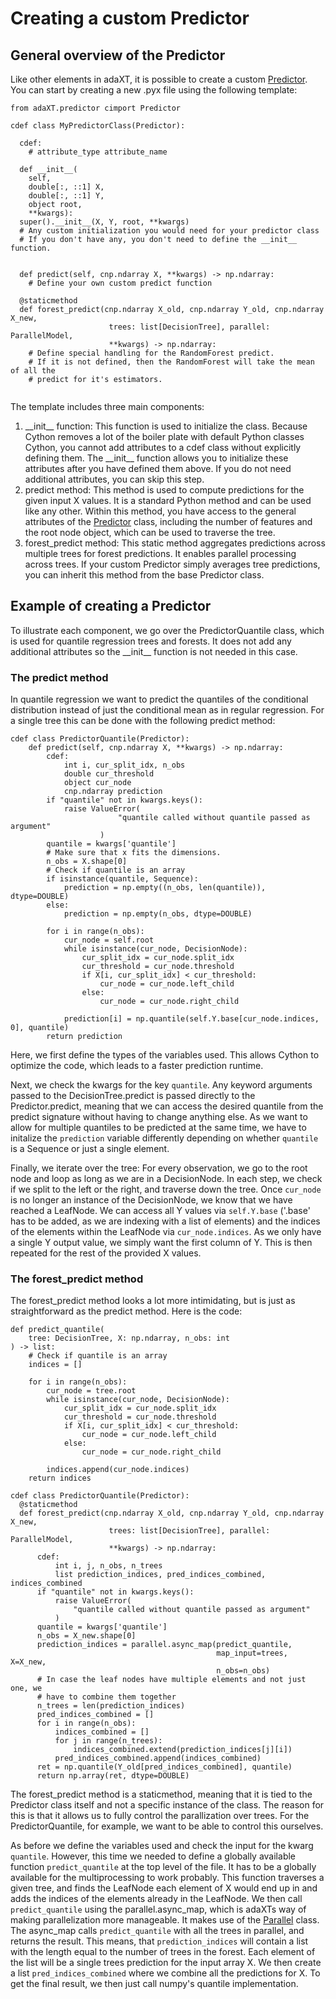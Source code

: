 # Creating a custom Predictor

## General overview of the Predictor

Like other elements in adaXT, it is possible to create a custom
[Predictor](../api_docs/Predictor.md). You can start by creating a new
.pyx file using the following template:

```cython
from adaXT.predictor cimport Predictor

cdef class MyPredictorClass(Predictor):

  cdef:
    # attribute_type attribute_name

  def __init__(
    self,
    double[:, ::1] X,
    double[:, ::1] Y,
    object root,
    **kwargs):
  super().__init__(X, Y, root, **kwargs)
  # Any custom initialization you would need for your predictor class
  # If you don't have any, you don't need to define the __init__ function.
  

  def predict(self, cnp.ndarray X, **kwargs) -> np.ndarray: 
    # Define your own custom predict function

  @staticmethod
  def forest_predict(cnp.ndarray X_old, cnp.ndarray Y_old, cnp.ndarray X_new,
                      trees: list[DecisionTree], parallel: ParallelModel,
                      **kwargs) -> np.ndarray:
    # Define special handling for the RandomForest predict.
    # If it is not defined, then the RandomForest will take the mean of all the
    # predict for it's estimators.
  

```
The template includes three main components:

1. \_\_init\_\_ function: This function is used to initialize the class. Because Cython
   removes a lot of the boiler plate with default Python classes Cython, you cannot
   add attributes to a cdef class without explicitly defining them. The \_\_init\_\_
   function allows you to initialize these attributes after you have defined them above.
   If you do not need additional attributes, you can skip this step.
2. predict method: This method is used to compute predictions for the given input X
   values. It is a standard Python method and can be used like any other. Within this
   method, you have access to the general attributes of the
   [Predictor](../api_docs/Predictor.md) class, including the number of features and
   the root node object, which can be used to traverse the tree.
3. forest_predict method: This static method aggregates predictions across multiple
   trees for forest predictions. It enables parallel processing across trees. If your
   custom Predictor simply averages tree predictions, you can inherit this method
   from the base Predictor class.

## Example of creating a Predictor

To illustrate each component, we go over the PredictorQuantile class, which is used
for quantile regression trees and forests. It does not add any additional attributes
so the \_\_init\_\_ function is not needed in this case.

### The predict method

In quantile regression we want to predict the quantiles of the conditional distribution
instead of just the conditional mean as in regular regression. For a single tree this can
be done with the following predict method:

```cython
cdef class PredictorQuantile(Predictor):
    def predict(self, cnp.ndarray X, **kwargs) -> np.ndarray:
        cdef:
            int i, cur_split_idx, n_obs
            double cur_threshold
            object cur_node
            cnp.ndarray prediction
        if "quantile" not in kwargs.keys():
            raise ValueError(
                        "quantile called without quantile passed as argument"
                    )
        quantile = kwargs['quantile']
        # Make sure that x fits the dimensions.
        n_obs = X.shape[0]
        # Check if quantile is an array
        if isinstance(quantile, Sequence):
            prediction = np.empty((n_obs, len(quantile)), dtype=DOUBLE)
        else:
            prediction = np.empty(n_obs, dtype=DOUBLE)

        for i in range(n_obs):
            cur_node = self.root
            while isinstance(cur_node, DecisionNode):
                cur_split_idx = cur_node.split_idx
                cur_threshold = cur_node.threshold
                if X[i, cur_split_idx] < cur_threshold:
                    cur_node = cur_node.left_child
                else:
                    cur_node = cur_node.right_child

            prediction[i] = np.quantile(self.Y.base[cur_node.indices, 0], quantile)
        return prediction

```
Here, we first define the types of the variables used. This allows Cython to
optimize the code, which leads to a faster prediction runtime.

Next, we check the kwargs for the key `quantile`. Any keyword arguments passed
to the DecisionTree.predict is passed directly to the Predictor.predict, meaning
that we can access the desired quantile from the predict signature without having
to change anything else. As we want to allow for multiple quantiles to be
predicted at the same time, we have to initalize the `prediction` variable differently
depending on whether `quantile` is a Sequence or just a single element.

Finally, we iterate over the tree: For every observation, we go to the root node
and loop as long as we are in a DecisionNode. In each step, we check if we split
to the left or the right, and traverse down the tree. Once `cur_node` is no longer
an instance of the DecisionNode, we know that we have reached a LeafNode.
We can access all Y values via `self.Y.base` ('.base' has to be added,
as we are indexing with a list of elements) and the indices of the elements
within the LeafNode via `cur_node.indices`. As we only have a single Y output
value, we simply want the first column of Y. This is then repeated for the rest
of the provided X values.

### The forest_predict method

The forest_predict method looks a lot more intimidating, but is just as
straightforward as the predict method. Here is the code:

```cython
def predict_quantile(
    tree: DecisionTree, X: np.ndarray, n_obs: int
) -> list:
    # Check if quantile is an array
    indices = []

    for i in range(n_obs):
        cur_node = tree.root
        while isinstance(cur_node, DecisionNode):
            cur_split_idx = cur_node.split_idx
            cur_threshold = cur_node.threshold
            if X[i, cur_split_idx] < cur_threshold:
                cur_node = cur_node.left_child
            else:
                cur_node = cur_node.right_child

        indices.append(cur_node.indices)
    return indices

cdef class PredictorQuantile(Predictor):
  @staticmethod
  def forest_predict(cnp.ndarray X_old, cnp.ndarray Y_old, cnp.ndarray X_new,
                      trees: list[DecisionTree], parallel: ParallelModel,
                      **kwargs) -> np.ndarray:
      cdef:
          int i, j, n_obs, n_trees
          list prediction_indices, pred_indices_combined, indices_combined
      if "quantile" not in kwargs.keys():
          raise ValueError(
              "quantile called without quantile passed as argument"
          )
      quantile = kwargs['quantile']
      n_obs = X_new.shape[0]
      prediction_indices = parallel.async_map(predict_quantile,
                                              map_input=trees, X=X_new,
                                              n_obs=n_obs)
      # In case the leaf nodes have multiple elements and not just one, we
      # have to combine them together
      n_trees = len(prediction_indices)
      pred_indices_combined = []
      for i in range(n_obs):
          indices_combined = []
          for j in range(n_trees):
              indices_combined.extend(prediction_indices[j][i])
          pred_indices_combined.append(indices_combined)
      ret = np.quantile(Y_old[pred_indices_combined], quantile)
      return np.array(ret, dtype=DOUBLE)
```

The forest_predict method is a staticmethod, meaning that it is tied to the
Predictor class itself and not a specific instance of the class. The reason for
this is that it allows us to fully control the parallization over trees. For
the PredictorQuantile, for example, we want to be able to control this ourselves.

As before we define the variables used and check the input for the kwarg
`quantile`. However, this time we needed to define a globally available function
`predict_quantile` at the top level of the file. It has to be a globally available
for the multiprocessing to work probably. This function traverses a given tree,
and finds the LeafNode each element of X would end up in and adds the indices
of the elements already in the LeafNode. We then call `predict_quantile`
using the parallel.async_map, which is adaXTs way of making
parallelization more manageable. It makes use of the
[Parallel](../api_docs/Parallel.md) class. The async_map calls
`predict_quantile` with all the trees in parallel, and returns the result. This
means, that `prediction_indices` will contain a list with the length equal
to the number of trees in the forest. Each element of the list will be a single
trees prediction for the input array X. We then create a list
`pred_indices_combined` where we combine all the predictions for X.
To get the final result, we then just call numpy's quantile implementation.
